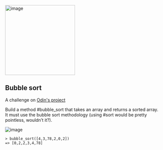 <img width="226" alt="image" src="https://user-images.githubusercontent.com/26731448/188519846-a027234f-8008-40cb-8b22-87a233650de0.png">


## Bubble sort

A challenge on [Odin's project](https://www.theodinproject.com/lessons/ruby-bubble-sort)

Build a method #bubble_sort that takes an array and returns a sorted array. It must use the bubble sort methodology (using #sort would be pretty pointless, wouldn’t it?).

![image](https://cdn.statically.io/gh/TheOdinProject/curriculum/284f0cdc998be7e4751e29e8458323ad5d320303/ruby_programming/basic_ruby_projects/bubble_sort/img/00.gif)

```
> bubble_sort([4,3,78,2,0,2])
=> [0,2,2,3,4,78]
```
